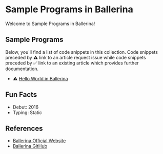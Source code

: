 # Sample Programs in Ballerina

Welcome to Sample Programs in Ballerina!

## Sample Programs

Below, you'll find a list of code snippets in this collection.
Code snippets preceded by :warning: link to an article request 
issue while code snippets preceded by :white_check_mark: link
to an existing article which provides further documentation.

- :warning: [Hello World in Ballerina][hello-world-issue]

## Fun Facts

- Debut: 2016
- Typing: Static

## References

- [Ballerina Official Website](https://ballerina.io/)
- [Ballerina GitHub](https://github.com/ballerina-platform/ballerina-lang)

[hello-world-issue]: https://github.com/TheRenegadeCoder/sample-programs-website/issues/242
